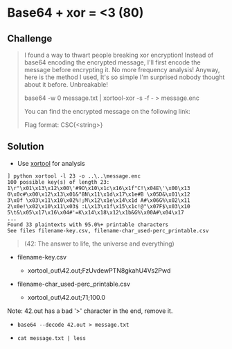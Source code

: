 
# Base64 + xor = <3 (80)

## Challenge

> I found a way to thwart people breaking xor encryption! Instead of base64 encoding the encrypted message, I'll first encode the message before encrypting it. No more frequency analysis! Anyway, here is the method I used, It's so simple I'm surprised nobody thought about it before. Unbreakable!
> 
> base64 -w 0 message.txt | xortool-xor -s <notthekey> -f - > message.enc
>
> You can find the encrypted message on the following link:
>
> Flag format: CSC{&lt;string&gt;}

## Solution 


* Use [xortool](https://github.com/hellman/xortool) for analysis

```
] python xortool -l 23 -o ..\..\message.enc
100 possible key(s) of length 23:
1\r"\x01\x13\x12\x00\'#9O\x10\x1c\x16\x1f"C!\x04E\'\x00\x13
0\x0c#\x00\x12\x13\x01&"8N\x11\x1d\x17\x1e#B \x05D&\x01\x12
3\x0f \x03\x11\x10\x02%!;M\x12\x1e\x14\x1d A#\x06G%\x02\x11
2\x0e!\x02\x10\x11\x03$ :L\x13\x1f\x15\x1c!@"\x07F$\x03\x10
5\t&\x05\x17\x16\x04#'=K\x14\x18\x12\x1b&G%\x00A#\x04\x17
...
Found 33 plaintexts with 95.0%+ printable characters
See files filename-key.csv, filename-char_used-perc_printable.csv
```

> (42: The answer to life, the universe and everything)

* filename-key.csv
	* xortool_out\42.out;FzUvdewPTN8gkahU4Vs2Pwd

* filename-char_used-perc_printable.csv
	* xortool_out\42.out;71;100.0

Note: 42.out has a bad '>' character in the end, remove it.

* `base64 --decode 42.out > message.txt`

* `cat message.txt | less`
